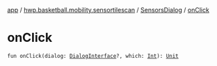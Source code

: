 [app](../../index.md) / [hwp.basketball.mobility.sensortilescan](../index.md) / [SensorsDialog](index.md) / [onClick](.)

# onClick

`fun onClick(dialog: `[`DialogInterface`](https://developer.android.com/reference/android/content/DialogInterface.html)`?, which: `[`Int`](https://kotlinlang.org/api/latest/jvm/stdlib/kotlin/-int/index.html)`): `[`Unit`](https://kotlinlang.org/api/latest/jvm/stdlib/kotlin/-unit/index.html)